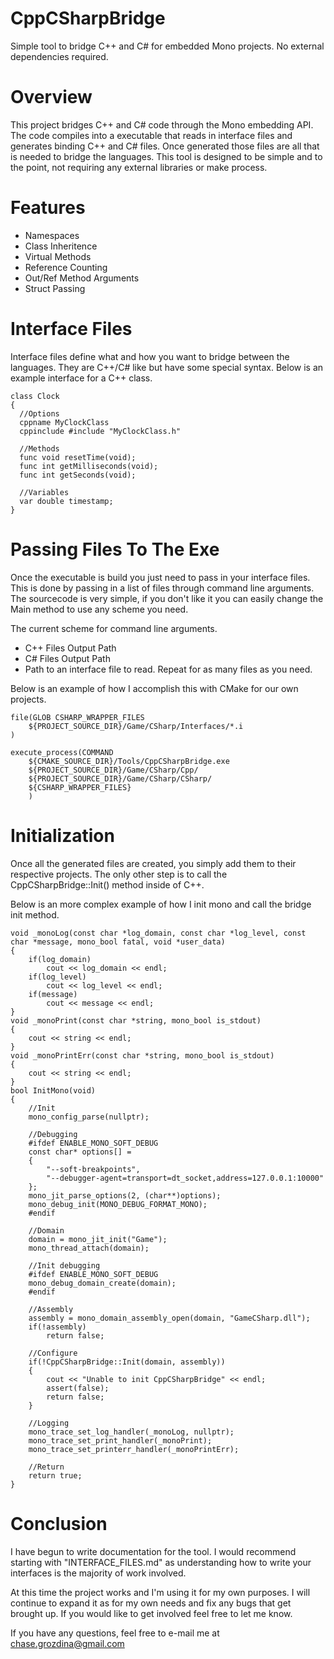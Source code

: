 # CppCSharpBridge
Simple tool to bridge C++ and C# for embedded Mono projects.  No external dependencies required.

# Overview

This project bridges C++ and C# code through the Mono embedding API.  The code compiles into a executable that reads in interface files and generates binding C++ and C# files. Once generated those files are all that is needed to bridge the languages.  This tool is designed to be simple and to the point, not requiring any external libraries or make process.

# Features

* Namespaces
* Class Inheritence
* Virtual Methods
* Reference Counting
* Out/Ref Method Arguments
* Struct Passing

# Interface Files

Interface files define what and how you want to bridge between the languages.  They are C++/C# like but have some special syntax. Below is an example interface for a C++ class.

```
class Clock
{
  //Options
  cppname MyClockClass
  cppinclude #include "MyClockClass.h"

  //Methods
  func void resetTime(void);
  func int getMilliseconds(void);
  func int getSeconds(void);

  //Variables
  var double timestamp;
}
```

# Passing Files To The Exe

Once the executable is build you just need to pass in your interface files.  This is done by passing in a list of files through command
line arguments.  The sourcecode is very simple, if you don't like it you can easily change the Main method to use any scheme you need.

The current scheme for command line arguments.
* C++ Files Output Path
* C# Files Output Path
* Path to an interface file to read.  Repeat for as many files as you need.

Below is an example of how I accomplish this with CMake for our own projects.

```
file(GLOB CSHARP_WRAPPER_FILES
	${PROJECT_SOURCE_DIR}/Game/CSharp/Interfaces/*.i
)

execute_process(COMMAND
	${CMAKE_SOURCE_DIR}/Tools/CppCSharpBridge.exe
	${PROJECT_SOURCE_DIR}/Game/CSharp/Cpp/
	${PROJECT_SOURCE_DIR}/Game/CSharp/CSharp/
	${CSHARP_WRAPPER_FILES}
	)
```

# Initialization

Once all the generated files are created, you simply add them to their respective projects.  The only other step is to call the CppCSharpBridge::Init() method inside of C++.

Below is an more complex example of how I init mono and call the bridge init method.

```
void _monoLog(const char *log_domain, const char *log_level, const char *message, mono_bool fatal, void *user_data)
{
	if(log_domain)
		cout << log_domain << endl;
	if(log_level)
		cout << log_level << endl;
	if(message)
		cout << message << endl;
}
void _monoPrint(const char *string, mono_bool is_stdout)
{
	cout << string << endl;
}
void _monoPrintErr(const char *string, mono_bool is_stdout)
{
	cout << string << endl;
}
bool InitMono(void)
{
	//Init
	mono_config_parse(nullptr);

	//Debugging
	#ifdef ENABLE_MONO_SOFT_DEBUG
	const char* options[] =
	{
		"--soft-breakpoints",
		"--debugger-agent=transport=dt_socket,address=127.0.0.1:10000"
	};
	mono_jit_parse_options(2, (char**)options);
	mono_debug_init(MONO_DEBUG_FORMAT_MONO);
	#endif

	//Domain
	domain = mono_jit_init("Game");
	mono_thread_attach(domain);

	//Init debugging
	#ifdef ENABLE_MONO_SOFT_DEBUG
	mono_debug_domain_create(domain);
	#endif

	//Assembly
	assembly = mono_domain_assembly_open(domain, "GameCSharp.dll");
	if(!assembly)
		return false;

	//Configure
	if(!CppCSharpBridge::Init(domain, assembly))
	{
		cout << "Unable to init CppCSharpBridge" << endl;
		assert(false);
		return false;
	}

	//Logging
	mono_trace_set_log_handler(_monoLog, nullptr);
	mono_trace_set_print_handler(_monoPrint);
	mono_trace_set_printerr_handler(_monoPrintErr);

	//Return
	return true;
}
```
  
 # Conclusion
 
 I have begun to write documentation for the tool.  I would recommend starting with "INTERFACE_FILES.md" as understanding how to write your interfaces is the majority of work involved.
 
At this time the project works and I'm using it for my own purposes.  I will continue to expand it as for my own needs and fix any bugs that get brought up.  If you would like to get involved feel free to let me know.
 
 If you have any questions, feel free to e-mail me at chase.grozdina@gmail.com
